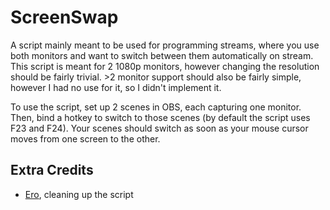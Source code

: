 # ScreenSwap

A script mainly meant to be used for programming streams, where you use both monitors and want to switch between them automatically on stream.
This script is meant for 2 1080p monitors, however changing the resolution should be fairly trivial.
\>2 monitor support should also be fairly simple, however I had no use for it, so I didn't implement it.

To use the script, set up 2 scenes in OBS, each capturing one monitor. Then, bind a hotkey to switch to those scenes (by default the script uses F23 and F24). 
Your scenes should switch as soon as your mouse cursor moves from one screen to the other.

## Extra Credits
- [Ero](https://github.com/just-ero), cleaning up the script
